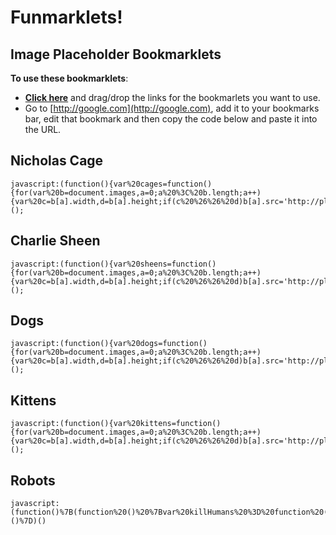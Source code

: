 # Funmarklets! #
## Image Placeholder Bookmarklets ##

**To use these bookmarklets**:

- **[Click here](https://rawgithub.com/patricknelson/funmarklets/master/bookmarklets.html)** and drag/drop the links for the bookmarlets you want to use.
- Go to [http://google.com](http://google.com), add it to your bookmarks bar, edit that bookmark and then copy the code below and paste it into the URL.

## Nicholas Cage ##

    javascript:(function(){var%20cages=function(){for(var%20b=document.images,a=0;a%20%3C%20b.length;a++){var%20c=b[a].width,d=b[a].height;if(c%20%26%26%20d)b[a].src='http://placecage.com/'+c+'/'+d}return%20false};cages();})();


## Charlie Sheen ##

    javascript:(function(){var%20sheens=function(){for(var%20b=document.images,a=0;a%20%3C%20b.length;a++){var%20c=b[a].width,d=b[a].height;if(c%20%26%26%20d)b[a].src='http://placesheen.com/'+c+'/'+d}return%20false};sheens();})();


## Dogs ##

    javascript:(function(){var%20dogs=function(){for(var%20b=document.images,a=0;a%20%3C%20b.length;a++){var%20c=b[a].width,d=b[a].height;if(c%20%26%26%20d)b[a].src='http://placedog.com/'+c+'/'+d}return%20false};dogs();})();

## Kittens ##

    javascript:(function(){var%20kittens=function(){for(var%20b=document.images,a=0;a%20%3C%20b.length;a++){var%20c=b[a].width,d=b[a].height;if(c%20%26%26%20d)b[a].src='http://placekitten.com/'+c+'/'+d}return%20false};kittens();})();

## Robots ##

    javascript:(function()%7B(function%20()%20%7Bvar%20killHumans%20%3D%20function%20()%20%7Bfor%20(var%20b%20%3D%20document.images%2C%20a%20%3D%200%3B%20a%20%3C%20b.length%3B%20a%2B%2B)%20%7Bvar%20c%20%3D%20b%5Ba%5D.width%2C%20d%20%3D%20b%5Ba%5D.height%3Bif%20(c%20%26%26%20d)b%5Ba%5D.src%20%3D%20'https%3A%2F%2Frobohash.org%2F'%20%2B%20encodeURIComponent(b%5Ba%5D.src)%20%2B%20'%3Fsize%3D'%20%2B%20c%20%2B%20'x'%20%2B%20d%7Dreturn%20false%7D%3BkillHumans()%3B%7D)()%7D)()